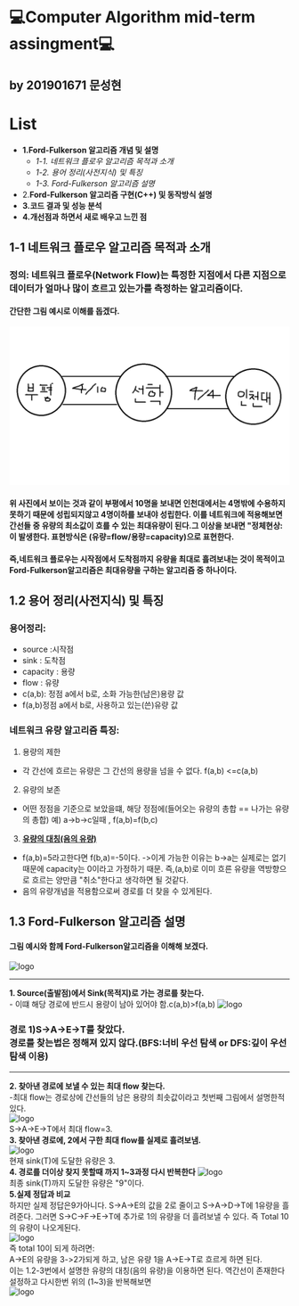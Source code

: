 💻Computer Algorithm mid-term assingment💻
===========================================
by 201901671 문성현
-----------------------
# List
- **1.Ford-Fulkerson 알고리즘 개념 및 설명**
    - *1-1. 네트워크 플로우 알고리즘 목적과 소개*
    - *1-2. 용어 정리(사전지식) 및 특징*
    - *1-3. Ford-Fulkerson 알고리즘 설명*
- 2.**Ford-Fulkerson 알고리즘 구현(C++) 및 동작방식 설명**
- **3.코드 결과 및 성능 분석**
- **4.개선점과 하면서 새로 배우고 느낀 점**

## 1-1 네트워크 플로우 알고리즘 목적과 소개
### 정의: 네트워크 플로우(Network Flow)는 특정한 지점에서 다른 지점으로 데이터가 얼마나 많이 흐르고 있는가를 측정하는 알고리즘이다.
#### 간단한 그림 예시로 이해를 돕겠다.
![Alt text](https://github.com/sunghyun0610/Computer-Algorithm/blob/main/%EB%84%A4%ED%8A%B8%EC%9B%8C%ED%81%AC%20%ED%94%8C%EB%A1%9C%EC%9A%B0.gif)
#### 위 사진에서 보이는 것과 같이 부평에서 10명을 보내면 인천대에서는 4명밖에 수용하지 못하기 때문에 성립되지않고 4명이하를 보내야 성립한다. 이를 네트워크에 적용해보면 간선들 중 유량의 최소값이 흐를 수 있는 최대유량이 된다.그 이상을 보내면 "정체현상:이 발생한다. 표현방식은 (유량=flow/용량=capacity)으로 표현한다.
#### 즉,네트워크 플로우는 시작점에서 도착점까지 유량을 최대로 흘려보내는 것이 목적이고 Ford-Fulkerson알고리즘은 최대유량을 구하는 알고리즘 중 하나이다.
## 1.2 용어 정리(사전지식) 및 특징
### 용어정리:  
- source :시작점
- sink : 도착점
- capacity : 용량
- flow : 유량
- c(a,b): 정점 a에서 b로, 소화 가능한(남은)용량 값
- f(a,b)정점 a에서 b로, 사용하고 있는(쓴)유량 값
### 네트워크 유량 알고리즘 특징:
1. 용량의 제한
- 각 간선에 흐르는 유량은 그 간선의 용량을 넘을 수 없다. f(a,b) <=c(a,b)
2. 유량의 보존
- 어떤 정점을 기준으로 보았을떄, 해당 정점에(들어오는 유량의 총합 == 나가는 유량의 총합) 예) a->b->c일때 , f(a,b)=f(b,c)
3. <u>**유량의 대칭(음의 유량)**</u>
- f(a,b)=5라고한다면 f(b,a)=-5이다. ->이게 가능한 이유는 b->a는 실제로는 없기 때문에 capacity는 0이라고 가정하기 때문. 즉,(a,b)로 이미 흐른 유량을 역방향으로 흐르는 양만큼 "취소"한다고 생각하면 될 것같다.
- 음의 유량개념을 적용함으로써 경로를 더 찾을 수 있게된다.

## 1.3 Ford-Fulkerson 알고리즘 설명
#### 그림 예시와 함께 Ford-Fulkerson알고리즘을 이해해 보겠다.
![logo](https://gseok.gitbooks.io/algorithm/content/assets/network-flow1.png)
***
**1. Source(출발점)에서 Sink(목적지)로 가는 경로를 찾는다.**
    <br>- 이떄 해당 경로에 반드시 용량이 남아 있어야 함.c(a,b)>f(a,b)
![logo](https://gseok.gitbooks.io/algorithm/content/assets/network-flow2.png)
### 경로 1)S->A->E->T를 찾았다.<br>경로를 찾는법은 정해져 있지 않다.(BFS:너비 우선 탐색 or DFS:깊이 우선 탐색 이용)
-----
**2. 찾아낸 경로에 보낼 수 있는 최대 flow 찾는다.**
    <br>-최대 flow는 경로상에 간선들의 남은 용량의 최솟값이라고 첫번째 그림에서 설명한적 있다.
    <br>![logo](https://gseok.gitbooks.io/algorithm/content/assets/network-flow3.png)
<br>S->A->E->T에서 최대 flow=3.
**<br>3. 찾아낸 경로에, 2에서 구한 최대 flow를 실제로 흘려보냄.**
<br>![logo](https://gseok.gitbooks.io/algorithm/content/assets/network-flow4.png)
<br> 현재 sink(T)에 도달한 유량은 3.
<br>**4. 경로를 더이상 찾지 못할때 까지 1~3과정 다시 반복한다**
![logo](https://gseok.gitbooks.io/algorithm/content/assets/network-flow6.png)
<br>최종 sink(T)까지 도달한 유량은 "9"이다.
<br>**5.실제 정답과 비교**
<br> 하지만 실제 정답은9가아니다. S->A->E의 값을 2로 줄이고 S->A->D->T에 1유량을 흘려준다. 그러면 S->C->F->E->T에 추가로 1의 유량을 더 흘려보낼 수 있다. 즉 Total 10의 유량이 나오게된다.
<br>![logo](https://gseok.gitbooks.io/algorithm/content/assets/network-flow7.png)
<br>즉 total 10이 되게 하려면:
<br> A->E의 유량을 3->2가되게 하고, 남은 유량 1을 A->E->T로 흐르게 하면 된다.
<br>이는 1.2-3번에서 설명한 유량의 대칭(음의 유량)을 이용하면 된다. 역간선이 존재한다 설정하고 다시한번 위의 (1~3)을 반복해보면
<br>![logo](https://gseok.gitbooks.io/algorithm/content/assets/network-flow12.png)


 